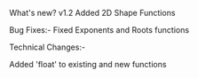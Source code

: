What's new? v1.2
Added 2D Shape Functions 

Bug Fixes:-
Fixed Exponents and Roots functions 

Technical Changes:- 

Added 'float' to existing and new functions
